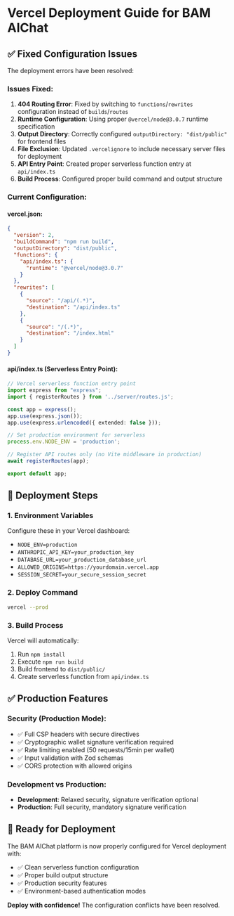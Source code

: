 # Vercel Deployment Guide for BAM AIChat

## ✅ Fixed Configuration Issues

The deployment errors have been resolved:

### **Issues Fixed:**
1. **404 Routing Error**: Fixed by switching to `functions`/`rewrites` configuration instead of `builds`/`routes`
2. **Runtime Configuration**: Using proper `@vercel/node@3.0.7` runtime specification
3. **Output Directory**: Correctly configured `outputDirectory: "dist/public"` for frontend files
4. **File Exclusion**: Updated `.vercelignore` to include necessary server files for deployment
5. **API Entry Point**: Created proper serverless function entry at `api/index.ts`
6. **Build Process**: Configured proper build command and output structure

### **Current Configuration:**

#### **vercel.json:**
```json
{
  "version": 2,
  "buildCommand": "npm run build",
  "outputDirectory": "dist/public",
  "functions": {
    "api/index.ts": {
      "runtime": "@vercel/node@3.0.7"
    }
  },
  "rewrites": [
    {
      "source": "/api/(.*)",
      "destination": "/api/index.ts"
    },
    {
      "source": "/(.*)",
      "destination": "/index.html"
    }
  ]
}
```

#### **api/index.ts (Serverless Entry Point):**
```typescript
// Vercel serverless function entry point
import express from "express";
import { registerRoutes } from '../server/routes.js';

const app = express();
app.use(express.json());
app.use(express.urlencoded({ extended: false }));

// Set production environment for serverless
process.env.NODE_ENV = 'production';

// Register API routes only (no Vite middleware in production)
await registerRoutes(app);

export default app;
```

## 🚀 Deployment Steps

### **1. Environment Variables**
Configure these in your Vercel dashboard:

- `NODE_ENV=production`
- `ANTHROPIC_API_KEY=your_production_key`
- `DATABASE_URL=your_production_database_url`
- `ALLOWED_ORIGINS=https://yourdomain.vercel.app`
- `SESSION_SECRET=your_secure_session_secret`

### **2. Deploy Command**
```bash
vercel --prod
```

### **3. Build Process**
Vercel will automatically:
1. Run `npm install`
2. Execute `npm run build` 
3. Build frontend to `dist/public/`
4. Create serverless function from `api/index.ts`

## ✅ Production Features

### **Security (Production Mode):**
- ✅ Full CSP headers with secure directives
- ✅ Cryptographic wallet signature verification required
- ✅ Rate limiting enabled (50 requests/15min per wallet)
- ✅ Input validation with Zod schemas
- ✅ CORS protection with allowed origins

### **Development vs Production:**
- **Development**: Relaxed security, signature verification optional
- **Production**: Full security, mandatory signature verification

## 🎯 Ready for Deployment

The BAM AIChat platform is now properly configured for Vercel deployment with:
- ✅ Clean serverless function configuration
- ✅ Proper build output structure  
- ✅ Production security features
- ✅ Environment-based authentication modes

**Deploy with confidence!** The configuration conflicts have been resolved.